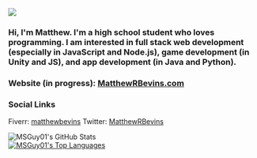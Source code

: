 <img src="https://msguy01.com/images/logo.png"/>

### Hi, I'm Matthew. I'm a high school student who loves programming. I am interested in full stack web development (especially in JavaScript and Node.js), game development (in Unity and JS), and app development (in Java and Python).

### Website (in progress):  [MatthewRBevins.com](http://matthewrbevins.com) 

### Social Links
Fiverr: [matthewbevins](https://www.fiverr.com/matthewbevins)
Twitter: [MatthewRBevins](https://twitter/MatthewRBevins)

![MSGuy01's GitHub Stats](https://github-readme-stats.vercel.app/api?username=msguy01)
<br>
[![MSGuy01's Top Languages](https://github-readme-stats.vercel.app/api/top-langs/?username=msguy01)](https://github.com/msguy01/github-readme-stats)

